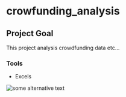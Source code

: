 # crowfunding_analysis #

## Project Goal ##
This project analysis crowdfunding data etc...

### Tools ###
* Excels

![some alternative text](https://hips.hearstapps.com/hmg-prod.s3.amazonaws.com/images/close-up-of-cat-wearing-sunglasses-while-sitting-royalty-free-image-1571755145.jpg)
